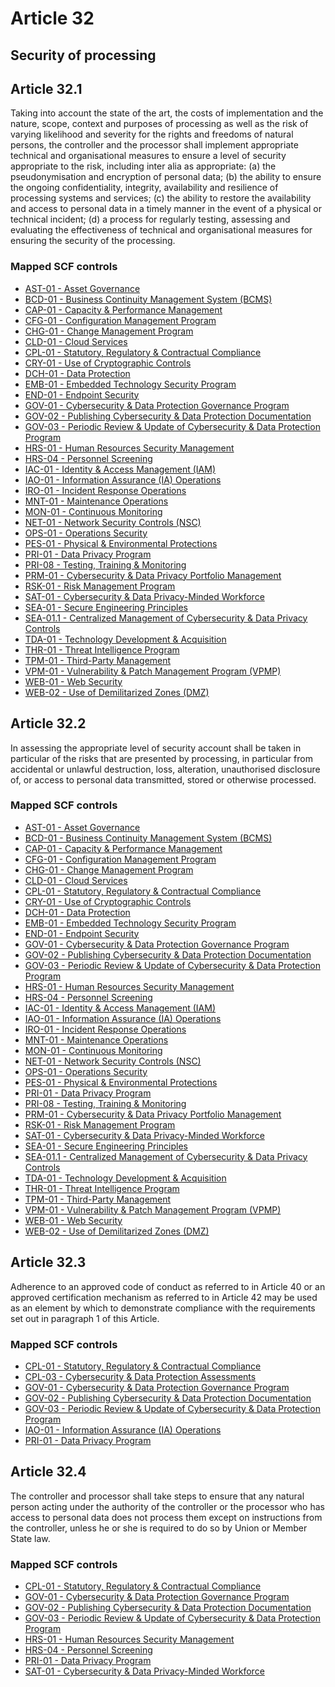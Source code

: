# Article 32
## Security of processing

## Article 32.1
Taking into account the state of the art, the costs of implementation and the nature, scope, context and purposes of processing as well as the risk of varying likelihood and severity for the rights and freedoms of natural persons, the controller and the processor shall implement appropriate technical and organisational measures to ensure a level of security appropriate to the risk, including inter alia as appropriate:
(a) the pseudonymisation and encryption of personal data;
(b) the ability to ensure the ongoing confidentiality, integrity, availability and resilience of processing systems and services;
(c) the ability to restore the availability and access to personal data in a timely manner in the event of a physical or technical incident;
(d) a process for regularly testing, assessing and evaluating the effectiveness of technical and organisational measures for ensuring the security of the processing.

### Mapped SCF controls
- [AST-01 - Asset Governance](../scf/ast-01-assetgovernance.md)
- [BCD-01 - Business Continuity Management System (BCMS)](../scf/bcd-01-businesscontinuitymanagementsystem(bcms).md)
- [CAP-01 - Capacity & Performance Management](../scf/cap-01-capacity&performancemanagement.md)
- [CFG-01 - Configuration Management Program](../scf/cfg-01-configurationmanagementprogram.md)
- [CHG-01 - Change Management Program](../scf/chg-01-changemanagementprogram.md)
- [CLD-01 - Cloud Services](../scf/cld-01-cloudservices.md)
- [CPL-01 - Statutory, Regulatory & Contractual Compliance](../scf/cpl-01-statutory,regulatory&contractualcompliance.md)
- [CRY-01 - Use of Cryptographic Controls](../scf/cry-01-useofcryptographiccontrols.md)
- [DCH-01 - Data Protection](../scf/dch-01-dataprotection.md)
- [EMB-01 - Embedded Technology Security Program](../scf/emb-01-embeddedtechnologysecurityprogram.md)
- [END-01 - Endpoint Security](../scf/end-01-endpointsecurity.md)
- [GOV-01 - Cybersecurity & Data Protection Governance Program](../scf/gov-01-cybersecurity&dataprotectiongovernanceprogram.md)
- [GOV-02 - Publishing Cybersecurity & Data Protection Documentation](../scf/gov-02-publishingcybersecurity&dataprotectiondocumentation.md)
- [GOV-03 - Periodic Review & Update of Cybersecurity & Data Protection Program](../scf/gov-03-periodicreview&updateofcybersecurity&dataprotectionprogram.md)
- [HRS-01 - Human Resources Security Management](../scf/hrs-01-humanresourcessecuritymanagement.md)
- [HRS-04 - Personnel Screening](../scf/hrs-04-personnelscreening.md)
- [IAC-01 - Identity & Access Management (IAM)](../scf/iac-01-identity&accessmanagement(iam).md)
- [IAO-01 - Information Assurance (IA) Operations](../scf/iao-01-informationassurance(ia)operations.md)
- [IRO-01 - Incident Response Operations](../scf/iro-01-incidentresponseoperations.md)
- [MNT-01 - Maintenance Operations](../scf/mnt-01-maintenanceoperations.md)
- [MON-01 - Continuous Monitoring](../scf/mon-01-continuousmonitoring.md)
- [NET-01 - Network Security Controls (NSC)](../scf/net-01-networksecuritycontrols(nsc).md)
- [OPS-01 - Operations Security](../scf/ops-01-operationssecurity.md)
- [PES-01 - Physical & Environmental Protections](../scf/pes-01-physical&environmentalprotections.md)
- [PRI-01 - Data Privacy Program](../scf/pri-01-dataprivacyprogram.md)
- [PRI-08 - Testing, Training & Monitoring](../scf/pri-08-testing,training&monitoring.md)
- [PRM-01 - Cybersecurity & Data Privacy Portfolio Management](../scf/prm-01-cybersecurity&dataprivacyportfoliomanagement.md)
- [RSK-01 - Risk Management Program](../scf/rsk-01-riskmanagementprogram.md)
- [SAT-01 - Cybersecurity & Data Privacy-Minded Workforce](../scf/sat-01-cybersecurity&dataprivacy-mindedworkforce.md)
- [SEA-01 - Secure Engineering Principles](../scf/sea-01-secureengineeringprinciples.md)
- [SEA-01.1 - Centralized Management of Cybersecurity & Data Privacy Controls](../scf/sea-011-centralizedmanagementofcybersecurity&dataprivacycontrols.md)
- [TDA-01 - Technology Development & Acquisition](../scf/tda-01-technologydevelopment&acquisition.md)
- [THR-01 - Threat Intelligence Program](../scf/thr-01-threatintelligenceprogram.md)
- [TPM-01 - Third-Party Management](../scf/tpm-01-third-partymanagement.md)
- [VPM-01 - Vulnerability & Patch Management Program (VPMP)](../scf/vpm-01-vulnerability&patchmanagementprogram(vpmp).md)
- [WEB-01 - Web Security](../scf/web-01-websecurity.md)
- [WEB-02 - Use of Demilitarized Zones (DMZ)](../scf/web-02-useofdemilitarizedzones(dmz).md)
## Article 32.2
In assessing the appropriate level of security account shall be taken in particular of the risks that are presented by processing, in particular from accidental or unlawful destruction, loss, alteration, unauthorised disclosure of, or access to personal data transmitted, stored or otherwise processed.

### Mapped SCF controls
- [AST-01 - Asset Governance](../scf/ast-01-assetgovernance.md)
- [BCD-01 - Business Continuity Management System (BCMS)](../scf/bcd-01-businesscontinuitymanagementsystem(bcms).md)
- [CAP-01 - Capacity & Performance Management](../scf/cap-01-capacity&performancemanagement.md)
- [CFG-01 - Configuration Management Program](../scf/cfg-01-configurationmanagementprogram.md)
- [CHG-01 - Change Management Program](../scf/chg-01-changemanagementprogram.md)
- [CLD-01 - Cloud Services](../scf/cld-01-cloudservices.md)
- [CPL-01 - Statutory, Regulatory & Contractual Compliance](../scf/cpl-01-statutory,regulatory&contractualcompliance.md)
- [CRY-01 - Use of Cryptographic Controls](../scf/cry-01-useofcryptographiccontrols.md)
- [DCH-01 - Data Protection](../scf/dch-01-dataprotection.md)
- [EMB-01 - Embedded Technology Security Program](../scf/emb-01-embeddedtechnologysecurityprogram.md)
- [END-01 - Endpoint Security](../scf/end-01-endpointsecurity.md)
- [GOV-01 - Cybersecurity & Data Protection Governance Program](../scf/gov-01-cybersecurity&dataprotectiongovernanceprogram.md)
- [GOV-02 - Publishing Cybersecurity & Data Protection Documentation](../scf/gov-02-publishingcybersecurity&dataprotectiondocumentation.md)
- [GOV-03 - Periodic Review & Update of Cybersecurity & Data Protection Program](../scf/gov-03-periodicreview&updateofcybersecurity&dataprotectionprogram.md)
- [HRS-01 - Human Resources Security Management](../scf/hrs-01-humanresourcessecuritymanagement.md)
- [HRS-04 - Personnel Screening](../scf/hrs-04-personnelscreening.md)
- [IAC-01 - Identity & Access Management (IAM)](../scf/iac-01-identity&accessmanagement(iam).md)
- [IAO-01 - Information Assurance (IA) Operations](../scf/iao-01-informationassurance(ia)operations.md)
- [IRO-01 - Incident Response Operations](../scf/iro-01-incidentresponseoperations.md)
- [MNT-01 - Maintenance Operations](../scf/mnt-01-maintenanceoperations.md)
- [MON-01 - Continuous Monitoring](../scf/mon-01-continuousmonitoring.md)
- [NET-01 - Network Security Controls (NSC)](../scf/net-01-networksecuritycontrols(nsc).md)
- [OPS-01 - Operations Security](../scf/ops-01-operationssecurity.md)
- [PES-01 - Physical & Environmental Protections](../scf/pes-01-physical&environmentalprotections.md)
- [PRI-01 - Data Privacy Program](../scf/pri-01-dataprivacyprogram.md)
- [PRI-08 - Testing, Training & Monitoring](../scf/pri-08-testing,training&monitoring.md)
- [PRM-01 - Cybersecurity & Data Privacy Portfolio Management](../scf/prm-01-cybersecurity&dataprivacyportfoliomanagement.md)
- [RSK-01 - Risk Management Program](../scf/rsk-01-riskmanagementprogram.md)
- [SAT-01 - Cybersecurity & Data Privacy-Minded Workforce](../scf/sat-01-cybersecurity&dataprivacy-mindedworkforce.md)
- [SEA-01 - Secure Engineering Principles](../scf/sea-01-secureengineeringprinciples.md)
- [SEA-01.1 - Centralized Management of Cybersecurity & Data Privacy Controls](../scf/sea-011-centralizedmanagementofcybersecurity&dataprivacycontrols.md)
- [TDA-01 - Technology Development & Acquisition](../scf/tda-01-technologydevelopment&acquisition.md)
- [THR-01 - Threat Intelligence Program](../scf/thr-01-threatintelligenceprogram.md)
- [TPM-01 - Third-Party Management](../scf/tpm-01-third-partymanagement.md)
- [VPM-01 - Vulnerability & Patch Management Program (VPMP)](../scf/vpm-01-vulnerability&patchmanagementprogram(vpmp).md)
- [WEB-01 - Web Security](../scf/web-01-websecurity.md)
- [WEB-02 - Use of Demilitarized Zones (DMZ)](../scf/web-02-useofdemilitarizedzones(dmz).md)
## Article 32.3
Adherence to an approved code of conduct as referred to in Article 40 or an approved certification mechanism as referred to in Article 42 may be used as an element by which to demonstrate compliance with the requirements set out in paragraph 1 of this Article.

### Mapped SCF controls
- [CPL-01 - Statutory, Regulatory & Contractual Compliance](../scf/cpl-01-statutory,regulatory&contractualcompliance.md)
- [CPL-03 - Cybersecurity & Data Protection Assessments](../scf/cpl-03-cybersecurity&dataprotectionassessments.md)
- [GOV-01 - Cybersecurity & Data Protection Governance Program](../scf/gov-01-cybersecurity&dataprotectiongovernanceprogram.md)
- [GOV-02 - Publishing Cybersecurity & Data Protection Documentation](../scf/gov-02-publishingcybersecurity&dataprotectiondocumentation.md)
- [GOV-03 - Periodic Review & Update of Cybersecurity & Data Protection Program](../scf/gov-03-periodicreview&updateofcybersecurity&dataprotectionprogram.md)
- [IAO-01 - Information Assurance (IA) Operations](../scf/iao-01-informationassurance(ia)operations.md)
- [PRI-01 - Data Privacy Program](../scf/pri-01-dataprivacyprogram.md)
## Article 32.4
The controller and processor shall take steps to ensure that any natural person acting under the authority of the controller or the processor who has access to personal data does not process them except on instructions from the controller, unless he or she is required to do so by Union or Member State law.

### Mapped SCF controls
- [CPL-01 - Statutory, Regulatory & Contractual Compliance](../scf/cpl-01-statutory,regulatory&contractualcompliance.md)
- [GOV-01 - Cybersecurity & Data Protection Governance Program](../scf/gov-01-cybersecurity&dataprotectiongovernanceprogram.md)
- [GOV-02 - Publishing Cybersecurity & Data Protection Documentation](../scf/gov-02-publishingcybersecurity&dataprotectiondocumentation.md)
- [GOV-03 - Periodic Review & Update of Cybersecurity & Data Protection Program](../scf/gov-03-periodicreview&updateofcybersecurity&dataprotectionprogram.md)
- [HRS-01 - Human Resources Security Management](../scf/hrs-01-humanresourcessecuritymanagement.md)
- [HRS-04 - Personnel Screening](../scf/hrs-04-personnelscreening.md)
- [PRI-01 - Data Privacy Program](../scf/pri-01-dataprivacyprogram.md)
- [SAT-01 - Cybersecurity & Data Privacy-Minded Workforce](../scf/sat-01-cybersecurity&dataprivacy-mindedworkforce.md)